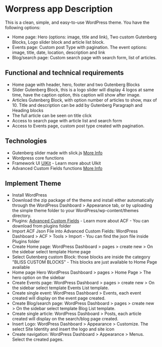 # Worpress app Description

This is a clean, simple, and easy-to-use WordPress theme. You have the following options:

* Home page: Hero (options: image, title and link), Two custom Gutenberg Blocks, Logo slider block and article list block.
* Events page: Custom post Type with pagination. The event options: image, title, date, location, description and link
* Blog/search page: Custom search page with search form, list of articles.

## Functional and technical requirements

* Home page with header, hero, footer and two Gutenberg Blocks
* Slider Gutenberg Block, this is a logo slider will display 4 logos at same time, have the caption option, this caption will show after image.
* Articles Gutenberg Block, with option number of articles to show, max of 10. Title and description can be add by Gutenberg Paragraph and Heading blocks 
* The full article can be seen on title click
* Access to search page with article list and search form
* Access to Events page, custom post type created with pagination.

## Technologies
* Gutenberg slider made with slick.js [More Info](http://kenwheeler.github.io/slick/)
* Wordpress core functions
* Framework UI [UIKit](https://getuikit.com) - Learn more about UIkit
* Advanced Custom Fields functions [More Info](https://www.advancedcustomfields.com/resources/)

## Implement Theme

* Install WordPress
* Download the zip package of the theme and install either automatically through the WordPress Dashboard > Appearance tab, or by uploading the simple theme folder to your WordPress/wp-content/themes directory.
* Plugins: [Advanced Custom Fields](https://www.advancedcustomfields.com/) - Learn more about ACF - You can download from plugins folder
* Import ACF Json File into Advanced Custom Fields: WordPress Dashboard > ACF > Tools > Import - You can find the json file inside Plugins folder
* Create Home page: WordPress Dashboard > pages > create new > On the sidebar select template Home page
* Select Gutenberg custom Block: those blocks are inside the category "BLISS CUSTOM BLOCKS" - This blocks are just available to Home Page available
* Home page Hero WordPress Dashboard > pages > Home Page > The hero option on the sidebar  
* Create Events page: WordPress Dashboard > pages > create new > On the sidebar select template Events List template.
* Create single event: WordPress Dashboard > Events, each event created will display on the event page created.
* Create Blog/search page: WordPress Dashboard > pages > create new > On the sidebar select template Blog List template.
* Create single article: WordPress Dashboard > Posts, each article created will display on the search/blog page created.
* Insert Logo: WordPress Dashboard > Appearance > Customize. The select Site Identity and insert the logo and site icon
* Create navigation: WordPress Dashboard > Appearance > Menus. Select the created pages.
